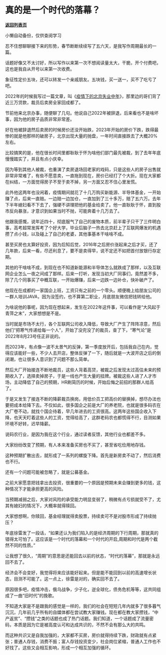 # 真的是一个时代的落幕？

[**返回列表页**](/gzh/九边)

小懒自动备份，仅供查阅学习

忍不住想聊聊接下来的形势，春节断断续续写了五六天，是我写作周期最长的一篇。

话题好像又不太讨好，所以写作以来第一次不想阅读量太大，干脆，开个付费吧，这也是我自从开号以来第一次收费。

象征性定价五块，还可以转发一个亲戚朋友。五块钱，买一送一，买不了吃亏了吧。

2022年的时候我写过一篇文章，叫《[疫情下的北京失业中年](http://mp.weixin.qq.com/s?__biz=MzUzMjY0NDY4Ng==&mid=2247495596&idx=1&sn=4fb8f12146da843cbb644a4dfd533cdb&chksm=fab2b98dcdc5309b78ff82186949ba0f8a8d1bfd95e73b51c71e12f13d4ae9f99412ccce91ad&scene=21#wechat_redirect)》，那里边的哥们背了近三万贷款，裁员后卖房全家回成都了。

节前他来北京办事，随便聊了几句。他说自己2022年被辞退，后来看也不是啥坏事，因为他的房子品质非常非常差。

好在他被辞退然后卖房的时候房价还没开始跌，2023年开始的房价下跌，跌得最惨的就是他那样的破房子，北京出现大量的抛盘，一年时间直接跌去了大概20%左右。

比较搞笑的是，他在很长时间里都耿耿于怀为啥他们部门最先被裁，到了去年年底慢慢踏实了，并且有点小庆幸。

因为等到其他人被裁，也重演了卖房退场回老家的戏码，只是这些人的房子出售就非常非常难了，有些不愿意卖，一直拖到现在，房价已经打了个大折。现在大家都在纠结，一方面觉得房子不至于卖不掉，另一方面又忍不住心里发慌。  

此外他这两年也没闲着，疫情期间就花了十几万购买新能源、半导体基金，一开始赚了点，后来一直赔。一边赔一边加仓，一直加到了三十多万，赔了五六万。去年下半年媳妇看不下去了，强硬不讲理把他的基金给卖了。他一直耿耿于怀，直到股市反向暴涨，才意识到如果当时不抛，可能奔着十几万去了。  

他跟我感慨，说年近四十，彻底服气了自己的废物本质，前半辈子只干了三件明白事，高考超常发挥考了个好大学，毕业后脑子一热去北京赶上了互联网爆发的机遇攒了点小钱，以及碰上了自己的老婆，其他事基本干啥啥不成。

甚至买房也太算好投资，因为后知后觉，2016年之后房价涨起来之后才买，还了几年款，后来一看，尽还利息了，要不是卖得早，说不定还不如把首付放银行存定期。

其他的干啥啥不成，到现在也不知道新能源和半导体怎么就跌成了那样，以及互联网企业怎么一夜之间成了那样。后来一打听，发现当初大厂同事们，竟然差不多，除了几个同事买了中概互联，一开始爆赚，后来一边跌一边补仓，快补破产了。  

他现在在成都的一家国企上班，工资只有之前的一个零头。顺便晚上给朋友公司的一群人培训JAVA，因为没签约，也不算第二职业，月底朋友微信把钱转给他。

为啥说他的事呢，因为现在想起来，发生在2022年这件事，可以看作是“大风起于青萍之末”，大家想想是不是。

当时就是市场不太行，各个互联网公司收入降低，导致大厂产生了阵阵凉意，然后他们“把寒气传递给每一个人”，开始了没完没了的裁员，查了下，“寒气论”是2022年8月23号任正非说的。

而2023年，有点像一波不太景气的反弹，第一季度放开后，包括我自己在内，觉得应该能好一些，不少人去开店，整体反弹了一下，随后就是一大波开店之后的倒闭潮，也让很多人意识到了问题不那么简单。  

然后大厂开始接连不断地裁员，这些人背着高贷，被裁之后发现太过高估未来的预期收入了，选择卖掉房子，于是一线也产生大量的挂牌。被裁这些人进了人才市场，主动降低了自己的预期，HR刷简历的时候，开始后悔之前招的那群人给高了。

于是又发生了接连不断的降薪裁员换岗，用低价员工把高价的替换掉，想尽办法也要把成本给降下去。不仅如此，很多国企之前是大厂的养老院，也就是很多码农在大厂卷不动，就找个国企待着，早几年进去的工资很高。这两年这些国企收入下降，也天天盯着这些人的工资，觉得给高了，这群老码农也都慌得不行，目测如果环境不好转，迟早降薪。

说码农行业，是因为我在这个行业，通过读者反馈，其他行业也都差不多。  

大家纷纷改变了预期，有人本来准备买房也不买了，甚至省吃俭用地存钱。  

这种预期扩散出去，就形成了一系列的螺旋下降。首先是新房卖不动了，然后消费也不行。  

还有一个问题可能被忽略了，就是公募基金。

之前大家愿意把钱拿出去投资，很重要的一个原因是预期未来会赚到更多的钱，这种情况下才能承担更高的风险。  

当预期减弱之后，大家对风险的承受能力明显变弱了，稍微有点亏损就受不了，尤其有媳妇的情况下，大概率就得赎回。

大家想想啊，你赎回，基金经理就得卖股票，持续卖可不是对股市形成了持续抛压？

年底徐雷发了一段话，“如果还认为我们陷入的是经济周期的下行周期，那就真的错得太可怕了。这应该是一个时代的落幕和一个时代的开启,周期和时代是两个截然不同的性质。”  

让我想了很久，“周期”的意思是还能回去以前的状态，“时代的落幕”，那就是永远回不去了。

经济会不会变好，我觉得将来应该能好起来。但是能不能回到以前的高速增长状态，目测不可能了。这一点上，徐雷是对的，确实回不去了。

原因很多吧，疫情冲击，俄乌战争，少子化，逆全球化，债务危机等等，这共同组成了一曲“旧时代”的挽歌。

不知道大家是不是跟我的感觉是一样的，我们的社会在短短几年内就多了很多暮气沉沉，几年前几乎所有的自媒体都在尝试教大家赚钱。现在都在教大家攒钱，“中产返贫”、“攒钱”之类的话题也成了热门话题。我们知道，一个话题成了流量密码，本质是因为它是被高度认可和达成共识的，不然不会有那么大的共鸣。

而这种共识又是自我加强的，大家都不买房，房价就得持续下跌，财政就有点紧张；普通人存钱，消费不振；富人存钱投资变少，社会岗位紧缩，普通人工作也不好找了。这些又会相互影响，形成一个相互加强的循环。

